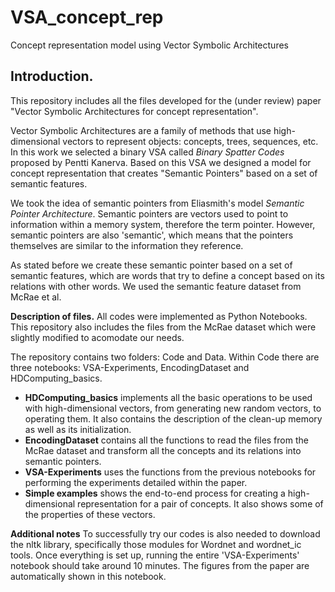 # VSA_concept_rep
Concept representation model using Vector Symbolic Architectures

## Introduction.
This repository includes all the files developed for the (under review) paper "Vector Symbolic Architectures for concept representation". 

Vector Symbolic Architectures are a family of methods that use high-dimensional vectors to represent objects: concepts, trees, sequences, etc. In this work we selected a binary VSA called *Binary Spatter Codes* proposed by Pentti Kanerva. Based on this VSA we designed a model for concept representation that creates "Semantic Pointers" based on a set of semantic features. 

We took the idea of semantic pointers from Eliasmith's model *Semantic Pointer Architecture*. Semantic pointers are vectors used to point to information within a memory system, therefore the term pointer. However, semantic pointers are also 'semantic', which means that the pointers themselves are similar to the information they reference. 

As stated before we create these semantic pointer based on a set of semantic features, which are words that try to define a concept based on its relations with other words. We used the semantic feature dataset from McRae et al. 

**Description of files.**
All codes were implemented as Python Notebooks. This repository also includes the files from the McRae dataset which were slightly modified to acomodate our needs. 

The repository contains two folders: Code and Data. 
Within Code there are three notebooks: VSA-Experiments, EncodingDataset and HDComputing_basics.

- **HDComputing_basics** implements all the basic operations to be used with high-dimensional vectors, from generating new random vectors, to operating them. It also contains the description of the clean-up memory as well as its initialization.
- **EncodingDataset** contains all the functions to read the files from the McRae dataset and transform all the concepts and its relations into semantic pointers. 
- **VSA-Experiments** uses the functions from the previous notebooks for performing the experiments detailed within the paper.
- **Simple examples** shows the end-to-end process for creating a high-dimensional representation for a pair of concepts. It also shows some of the properties of these vectors. 

**Additional notes**
To successfully try our codes is also needed to download the nltk library, specifically those modules for Wordnet and wordnet_ic tools. 
Once everything is set up, running the entire 'VSA-Experiments' notebook should take around 10 minutes. The figures from the paper are automatically shown in this notebook.
